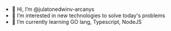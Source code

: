 - 👋 Hi, I’m @julatonedwinv-arcanys
- 👀 I’m interested in new technologies to solve today's problems
- 🌱 I’m currently learning GO lang, Typescript, NodeJS

<!---
julatonedwinv-arcanys/julatonedwinv-arcanys is a ✨ special ✨ repository because its `README.md` (this file) appears on your GitHub profile.
You can click the Preview link to take a look at your changes.
--->
